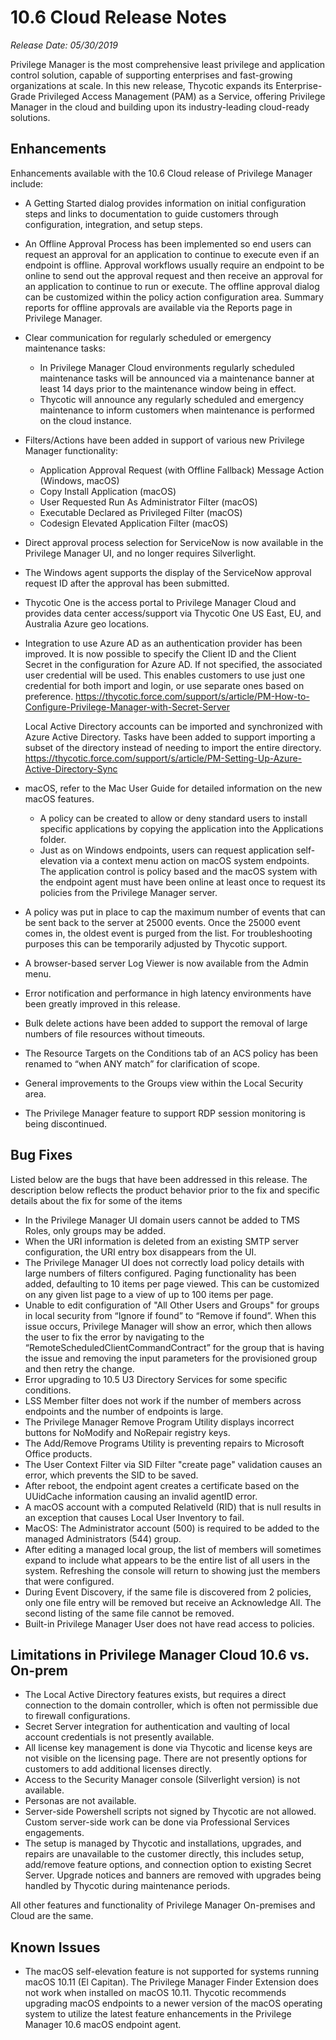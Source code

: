 [title]: # (10.6 Cloud Release Notes)
[tags]: # (cloud)
[priority]: # (30099)
# 10.6 Cloud Release Notes

_Release Date: 05/30/2019_

Privilege Manager is the most comprehensive least privilege and application control solution, capable of supporting enterprises and fast-growing organizations at scale. In this new release, Thycotic expands its Enterprise-Grade Privileged Access Management (PAM) as a Service, offering Privilege Manager in the cloud and building upon its industry-leading cloud-ready solutions.

## Enhancements

Enhancements available with the 10.6 Cloud release of Privilege Manager include:

* A Getting Started dialog provides information on initial configuration steps and links to documentation to guide customers through configuration, integration, and setup steps.
* An Offline Approval Process has been implemented so end users can request an approval for an application to continue to execute even if an endpoint is offline. Approval workflows usually require an endpoint to be online to send out the approval request and then receive an approval for an application to continue to run or execute. The offline approval dialog can be customized within the policy action configuration area.  Summary reports for offline approvals are available via the Reports page in Privilege Manager.
* Clear communication for regularly scheduled or emergency maintenance tasks:
  * In Privilege Manager Cloud environments regularly scheduled maintenance tasks will be announced via a maintenance banner at least 14 days prior to the maintenance window being in effect.
  * Thycotic will announce any regularly scheduled and emergency maintenance to inform customers when maintenance is performed on the cloud instance.
* Filters/Actions have been added in support of various new Privilege Manager functionality:
  * Application Approval Request (with Offline Fallback) Message Action (Windows, macOS)
  * Copy Install Application (macOS)
  * User Requested Run As Administrator Filter (macOS)
  * Executable Declared as Privileged Filter (macOS)
  * Codesign Elevated Application Filter (macOS)
* Direct approval process selection for ServiceNow is now available in the Privilege Manager UI, and no longer requires Silverlight.
* The Windows agent supports the display of the ServiceNow approval request ID after the approval has been submitted.
* Thycotic One is the access portal to Privilege Manager Cloud and provides data center access/support via Thycotic One US East, EU, and Australia Azure geo locations.
* Integration to use Azure AD as an authentication provider has been improved. It is now possible to specify the Client ID and the Client Secret in the configuration for Azure AD. If not specified, the associated user credential will be used. This enables customers to use just one credential for both import and login, or use separate ones based on preference. https://thycotic.force.com/support/s/article/PM-How-to-Configure-Privilege-Manager-with-Secret-Server

  Local Active Directory accounts can be imported and synchronized with Azure Active Directory. Tasks have been added to support importing a subset of the directory instead of needing to import the entire directory. https://thycotic.force.com/support/s/article/PM-Setting-Up-Azure-Active-Directory-Sync
* macOS, refer to the Mac User Guide for detailed information on the new macOS features.
  * A policy can be created to allow or deny standard users to install specific applications by copying the application into the Applications folder.
  * Just as on Windows endpoints, users can request application self-elevation via a context menu action on macOS system endpoints. The application control is policy based and the macOS system with the endpoint agent must have been online at least once to request its policies from the Privilege Manager server.
* A policy was put in place to cap the maximum number of events that can be sent back to the server at 25000 events. Once the 25000 event comes in, the oldest event is purged from the list. For troubleshooting purposes this can be temporarily adjusted by Thycotic support.
* A browser-based server Log Viewer is now available from the Admin menu.
* Error notification and performance in high latency environments have been greatly improved in this release.
* Bulk delete actions have been added to support the removal of large numbers of file resources without timeouts.
* The Resource Targets on the Conditions tab of an ACS policy has been renamed to “when ANY match” for clarification of scope.
* General improvements to the Groups view within the Local Security area.
* The Privilege Manager feature to support RDP session monitoring is being discontinued.

## Bug Fixes

Listed below are the bugs that have been addressed in this release. The description below reflects the product behavior prior to the fix and specific details about the fix for some of the items

* In the Privilege Manager UI domain users cannot be added to TMS Roles, only groups may be added.
* When the URI information is deleted from an existing SMTP server configuration, the URI entry box disappears from the UI.
* The Privilege Manager UI does not correctly load policy details with large numbers of filters configured. Paging functionality has been added, defaulting to 10 items per page viewed. This can be customized on any given list page to a view of up to 100 items per page.
* Unable to edit configuration of "All Other Users and Groups" for groups in local security from “Ignore if found” to “Remove if found”. When this issue occurs, Privilege Manager will show an error, which then allows the user to fix the error by navigating to the “RemoteScheduledClientCommandContract” for the group that is having the issue and removing the input parameters for the provisioned group and then retry the change.
* Error upgrading to 10.5 U3 Directory Services for some specific conditions.
* LSS Member filter does not work if the number of members across endpoints and the number of endpoints is large.
* The Privilege Manager Remove Program Utility displays incorrect buttons for NoModify and NoRepair registry keys.
* The Add/Remove Programs Utility is preventing repairs to Microsoft Office products.
* The User Context Filter via SID Filter "create page" validation causes an error, which prevents the SID to be saved.
* After reboot, the endpoint agent creates a certificate based on the UUidCache information causing an invalid agentID error.
* A macOS account with a computed RelativeId (RID) that is null results in an exception that causes Local User Inventory to fail.
* MacOS: The Administrator account (500) is required to be added to the managed Administrators (544) group.
* After editing a managed local group, the list of members will sometimes expand to include what appears to be the entire list of all users in the system. Refreshing the console will return to showing just the members that were configured.
* During Event Discovery, if the same file is discovered from 2 policies, only one file entry will be removed but receive an Acknowledge All. The second listing of the same file cannot be removed.
* Built-in Privilege Manager User does not have read access to policies.

## Limitations in Privilege Manager Cloud 10.6 vs. On-prem

* The Local Active Directory features exists, but requires a direct connection to the domain controller, which is often not permissible due to firewall configurations.
* Secret Server integration for authentication and vaulting of local account credentials is not presently available.
* All license key management is done via Thycotic and license keys are not visible on the licensing page. There are not presently options for customers to add additional licenses directly.
* Access to the Security Manager console (Silverlight version) is not available.
* Personas are not available.
* Server-side Powershell scripts not signed by Thycotic are not allowed. Custom server-side work can be done via Professional Services engagements.
* The setup is managed by Thycotic and installations, upgrades, and repairs are unavailable to the customer directly, this includes setup, add/remove feature options, and connection option to existing Secret Server. Upgrade notices and banners are removed with upgrades being handled by Thycotic during maintenance periods.

All other features and functionality of Privilege Manager On-premises and Cloud are the same.

## Known Issues

* The macOS self-elevation feature is not supported for systems running macOS 10.11 (El Capitan). The Privilege Manager Finder Extension does not work when installed on macOS 10.11. Thycotic recommends upgrading macOS endpoints to a newer version of the macOS operating system to utilize the latest feature enhancements in the Privilege Manager 10.6 macOS endpoint agent.